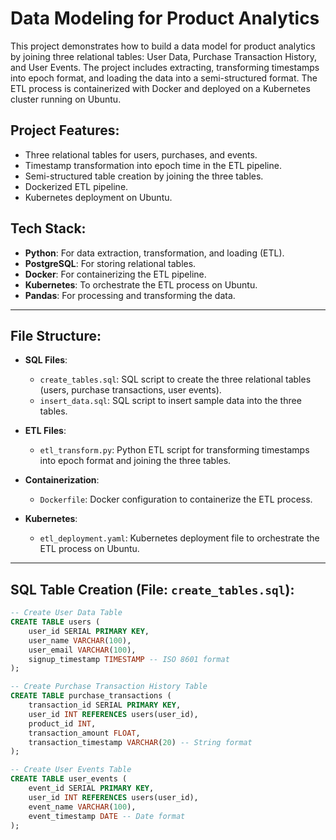 # Data Modeling for Product Analytics

This project demonstrates how to build a data model for product analytics by joining three relational tables: User Data, Purchase Transaction History, and User Events. The project includes extracting, transforming timestamps into epoch format, and loading the data into a semi-structured format. The ETL process is containerized with Docker and deployed on a Kubernetes cluster running on Ubuntu.

## Project Features:
- Three relational tables for users, purchases, and events.
- Timestamp transformation into epoch time in the ETL pipeline.
- Semi-structured table creation by joining the three tables.
- Dockerized ETL pipeline.
- Kubernetes deployment on Ubuntu.

## Tech Stack:
- **Python**: For data extraction, transformation, and loading (ETL).
- **PostgreSQL**: For storing relational tables.
- **Docker**: For containerizing the ETL pipeline.
- **Kubernetes**: To orchestrate the ETL process on Ubuntu.
- **Pandas**: For processing and transforming the data.

---

## File Structure:
- **SQL Files**:
  - `create_tables.sql`: SQL script to create the three relational tables (users, purchase transactions, user events).
  - `insert_data.sql`: SQL script to insert sample data into the three tables.

- **ETL Files**:
  - `etl_transform.py`: Python ETL script for transforming timestamps into epoch format and joining the three tables.
  
- **Containerization**:
  - `Dockerfile`: Docker configuration to containerize the ETL process.

- **Kubernetes**:
  - `etl_deployment.yaml`: Kubernetes deployment file to orchestrate the ETL process on Ubuntu.

---

## SQL Table Creation (File: `create_tables.sql`):

```sql
-- Create User Data Table
CREATE TABLE users (
    user_id SERIAL PRIMARY KEY,
    user_name VARCHAR(100),
    user_email VARCHAR(100),
    signup_timestamp TIMESTAMP -- ISO 8601 format
);

-- Create Purchase Transaction History Table
CREATE TABLE purchase_transactions (
    transaction_id SERIAL PRIMARY KEY,
    user_id INT REFERENCES users(user_id),
    product_id INT,
    transaction_amount FLOAT,
    transaction_timestamp VARCHAR(20) -- String format
);

-- Create User Events Table
CREATE TABLE user_events (
    event_id SERIAL PRIMARY KEY,
    user_id INT REFERENCES users(user_id),
    event_name VARCHAR(100),
    event_timestamp DATE -- Date format
);
